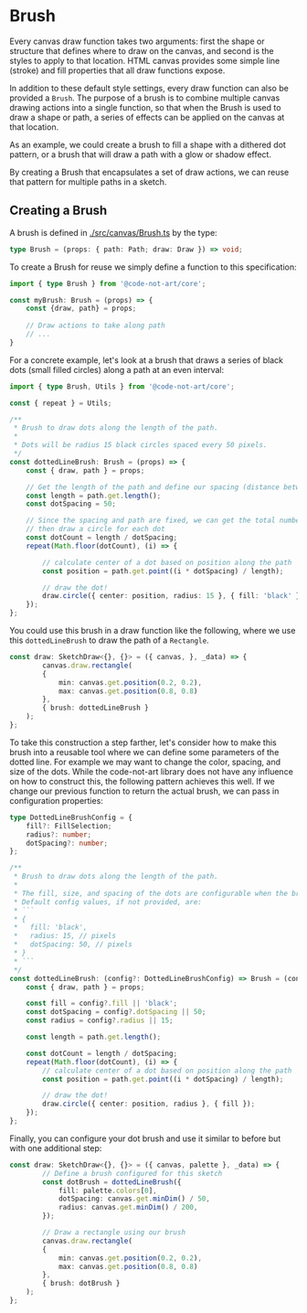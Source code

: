 # Brush

Every canvas draw function takes two arguments: first the shape or structure that defines where to draw on the canvas, and second is the styles to apply to that location. HTML canvas provides some simple line (stroke) and fill properties that all draw functions expose. 

In addition to these default style settings, every draw function can also be provided a `Brush`. The purpose of a brush is to combine multiple canvas drawing actions into a single function, so that when the Brush is used to draw a shape or path, a series of effects can be applied on the canvas at that location.

As an example, we could create a brush to fill a shape with a dithered dot pattern, or a brush that will draw a path with a glow or shadow effect.

By creating a Brush that encapsulates a set of draw actions, we can reuse that pattern for multiple paths in a sketch.

## Creating a Brush

A brush is defined in [./src/canvas/Brush.ts](../src/canvas/Brush.ts) by the type:

```ts
type Brush = (props: { path: Path; draw: Draw }) => void;
```

To create a Brush for reuse we simply define a function to this specification:

```ts
import { type Brush } from '@code-not-art/core';

const myBrush: Brush = (props) => {
	const {draw, path} = props;
	
	// Draw actions to take along path
	// ...
}
```

For a concrete example, let's look at a brush that draws a series of black dots (small filled circles) along a path at an even interval:

```ts
import { type Brush, Utils } from '@code-not-art/core';

const { repeat } = Utils;

/**
 * Brush to draw dots along the length of the path.
 *
 * Dots will be radius 15 black circles spaced every 50 pixels.
 */
const dottedLineBrush: Brush = (props) => {
	const { draw, path } = props;

	// Get the length of the path and define our spacing (distance between dots)
	const length = path.get.length();
	const dotSpacing = 50;

	// Since the spacing and path are fixed, we can get the total number of dots
	// then draw a circle for each dot
	const dotCount = length / dotSpacing;
	repeat(Math.floor(dotCount), (i) => {

		// calculate center of a dot based on position along the path
		const position = path.get.point((i * dotSpacing) / length);

		// draw the dot!
		draw.circle({ center: position, radius: 15 }, { fill: 'black' });
	});
};
```

You could use this brush in a draw function like the following, where we use this `dottedLineBrush` to draw the path of a `Rectangle`.

```ts
const draw: SketchDraw<{}, {}> = ({ canvas, }, _data) => {
		canvas.draw.rectangle(
		{ 
			min: canvas.get.position(0.2, 0.2), 
			max: canvas.get.position(0.8, 0.8) 
		}, 
		{ brush: dottedLineBrush }
	);
};
```

To take this construction a step farther, let's consider how to make this brush into a reusable tool where we can define some parameters of the dotted line. For example we may want to change the color, spacing, and size of the dots. While the code-not-art library does not have any influence on how to construct this, the following pattern achieves this well. If we change our previous function to return the actual brush, we can pass in configuration properties:

```ts
type DottedLineBrushConfig = {
	fill?: FillSelection;
	radius?: number;
	dotSpacing?: number;
};

/**
 * Brush to draw dots along the length of the path.
 *
 * The fill, size, and spacing of the dots are configurable when the brush is created.
 * Default config values, if not provided, are:
 * ```
 * {
 *   fill: 'black',
 *   radius: 15, // pixels
 *   dotSpacing: 50, // pixels
 * }
 * ```
 */
const dottedLineBrush: (config?: DottedLineBrushConfig) => Brush = (config) => (props) => {
	const { draw, path } = props;

	const fill = config?.fill || 'black';
	const dotSpacing = config?.dotSpacing || 50;
	const radius = config?.radius || 15;

	const length = path.get.length();

	const dotCount = length / dotSpacing;
	repeat(Math.floor(dotCount), (i) => {
		// calculate center of a dot based on position along the path
		const position = path.get.point((i * dotSpacing) / length);

		// draw the dot!
		draw.circle({ center: position, radius }, { fill });
	});
};
```

Finally, you can configure your dot brush and use it similar to before but with one additional step:

```ts
const draw: SketchDraw<{}, {}> = ({ canvas, palette }, _data) => {
		// Define a brush configured for this sketch
		const dotBrush = dottedLineBrush({
			fill: palette.colors[0],
			dotSpacing: canvas.get.minDim() / 50,
			radius: canvas.get.minDim() / 200,
		});

		// Draw a rectangle using our brush
		canvas.draw.rectangle(
		{ 
			min: canvas.get.position(0.2, 0.2), 
			max: canvas.get.position(0.8, 0.8) 
		}, 
		{ brush: dotBrush }
	);
};
```

